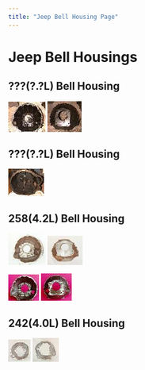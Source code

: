 ```yaml
---
title: "Jeep Bell Housing Page"
---
```

# Jeep Bell Housings

## ???(?.?L) Bell Housing

[![??? t14 bell housing?](../img/bell/bellt14e_.jpg)](../img/bell/bellt14e.jpg) [![??? t14 bell housing?](../img/bell/bellt14t_.jpg)](../img/bell/bellt14t.jpg) 

## ???(?.?L) Bell Housing

[![??? t176 bell housing?](../img/bell/bellt176e_.jpg)](../img/bell/bellt176e.jpg) 

## 258(4.2L) Bell Housing

[![258 SR-4, T-4, T-5](../img/bell/bell1e_.jpg)](../img/bell/bell1e.jpg) [![258 SR-4, T-4, T-5](../img/bell/bell1t_.jpg)](../img/bell/bell1t.jpg) 

[![258 T-18](../img/bell/bellt18f_.jpg)](../img/bell/bellt18f.jpg) [![258 T-18](../img/bell/bellt18b_.jpg)](../img/bell/bellt18b.jpg) 

## 242(4.0L) Bell Housing

[![242 AX-15](../img/bell/bell2e_.jpg)](../img/bell/bell2e.jpg) [![242 AX-15](../img/bell/bell2t_.jpg)](../img/bell/bell2t.jpg)